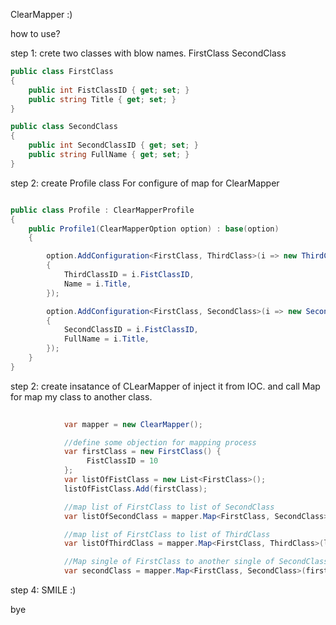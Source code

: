 ClearMapper :)

how to use?

step 1:
crete two classes with blow names.
FirstClass
SecondClass
```C#
public class FirstClass
{
    public int FistClassID { get; set; }
    public string Title { get; set; }
}

public class SecondClass
{
    public int SecondClassID { get; set; }
    public string FullName { get; set; }
}
```

step 2:
create Profile class For configure of map for ClearMapper
```C#

public class Profile : ClearMapperProfile
{
    public Profile1(ClearMapperOption option) : base(option)
    {

        option.AddConfiguration<FirstClass, ThirdClass>(i => new ThirdClass()
        {
            ThirdClassID = i.FistClassID,
            Name = i.Title,
        });

        option.AddConfiguration<FirstClass, SecondClass>(i => new SecondClass()
        {
            SecondClassID = i.FistClassID,
            FullName = i.Title,
        });
    }
}

```


step 2:
create insatance of CLearMapper of inject it from IOC.
and call Map for map my class to another class.
```C#
            
            var mapper = new ClearMapper();

            //define some objection for mapping process
            var firstClass = new FirstClass() {
                 FistClassID = 10
            };
            var listOfFistClass = new List<FirstClass>();
            listOfFistClass.Add(firstClass);

            //map list of FirstClass to list of SecondClass
            var listOfSecondClass = mapper.Map<FirstClass, SecondClass>(listOfFistClass);

            //map list of FirstClass to list of ThirdClass
            var listOfThirdClass = mapper.Map<FirstClass, ThirdClass>(listOfFistClass);

            //Map single of FirstClass to another single of SecondClass
            var secondClass = mapper.Map<FirstClass, SecondClass>(firstClass);

```

step 4:
SMILE :)

bye
